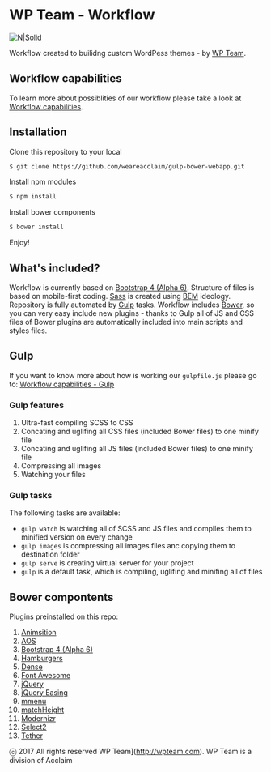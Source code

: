 # WP Team - Workflow

[![N|Solid](https://cldup.com/k_YU_-fvII.png)](http://wpteam.com)

Workflow created to builidng custom WordPess themes - by [WP Team](http://wpteam.com).

## Workflow capabilities

To learn more about possiblities of our workflow please take a look at [Workflow capabilities](docs/README_docs.md).

## Installation

Clone this repository to your local
```sh
$ git clone https://github.com/weareacclaim/gulp-bower-webapp.git
```
Install npm modules
```sh
$ npm install
```
Install bower components
```sh
$ bower install
```
Enjoy!

## What's included?

Workflow is currently based on [Bootstrap 4 (Alpha 6)](https://v4-alpha.getbootstrap.com). Structure of files is based on mobile-first coding. [Sass](http://sass-lang.com) is created using [BEM](http://getbem.com/introduction/) ideology. Repository is fully automated by [Gulp](http://gulpjs.com) tasks. Workflow includes [Bower](https://bower.io), so you can very easy include new plugins - thanks to Gulp all of JS and CSS files of Bower plugins are automatically included into main scripts and styles files.

## Gulp

If you want to know more about how is working our `gulpfile.js` please go to: [Workflow capabilities - Gulp](docs/README_gulp.md)

### Gulp features

1. Ultra-fast compiling SCSS to CSS
2. Concating and uglifing all CSS files (included Bower files) to one minify file
3. Concating and uglifing all JS files (included Bower files) to one minify file
4. Compressing all images
5. Watching your files

### Gulp tasks

The following tasks are available:

- `gulp watch` is watching all of SCSS and JS files and compiles them to minified version on every change
- `gulp images` is compressing all images files anc copying them to destination folder
- `gulp serve` is creating virtual server for your project
- `gulp` is a default task, which is compiling, uglifing and minifing all of files

## Bower compontents

Plugins preinstalled on this repo:

1. [Animsition](http://git.blivesta.com/animsition/)
2. [AOS](https://michalsnik.github.io/aos/)
3. [Bootstrap 4 (Alpha 6)](https://v4-alpha.getbootstrap.com)
4. [Hamburgers](https://jonsuh.com/hamburgers/)
5. [Dense](http://dense.rah.pw)
6. [Font Awesome](http://fontawesome.io)
7. [jQuery](https://jquery.com)
8. [jQuery Easing](https://jqueryui.com/easing/)
9. [mmenu](http://mmenu.frebsite.nl)
10. [matchHeight](http://brm.io/jquery-match-height/)
11. [Modernizr](https://modernizr.com)
12. [Select2](https://select2.github.io)
13. [Tether](http://tether.io)

ⓒ 2017 All rights reserved WP Team](http://wpteam.com). WP Team is a division of Acclaim